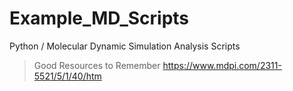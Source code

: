 # Example_MD_Scripts
Python / Molecular Dynamic Simulation Analysis Scripts 


> Good Resources to Remember
> https://www.mdpi.com/2311-5521/5/1/40/htm
